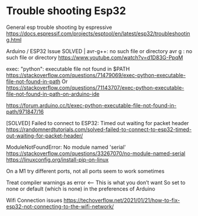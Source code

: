 # Trouble shooting Esp32

General esp trouble shooting by espressive
https://docs.espressif.com/projects/esptool/en/latest/esp32/troubleshooting.html

Arduino / ESP32 Issue SOLVED | avr-g++: no such file or directory avr g : no such file or directory
https://www.youtube.com/watch?v=d1D83G-PpqM

exec: "python": executable file not found in $PATH
https://stackoverflow.com/questions/71479069/exec-python-executable-file-not-found-in-path
 Or 
https://stackoverflow.com/questions/71143707/exec-python-executable-file-not-found-in-path-on-arduino-ide

https://forum.arduino.cc/t/exec-python-executable-file-not-found-in-path/971847/16

[SOLVED] Failed to connect to ESP32: Timed out waiting for packet header
https://randomnerdtutorials.com/solved-failed-to-connect-to-esp32-timed-out-waiting-for-packet-header/

ModuleNotFoundError: No module named 'serial'
https://stackoverflow.com/questions/33267070/no-module-named-serial
https://linuxconfig.org/install-pip-on-linux

On a M1 try different ports, not all ports seem to work sometimes

Treat compiler warnings as error <— This is what you don’t want 
So set to none or default (which is none) in the preferences of Arduino

Wifi Connection issues
https://techoverflow.net/2021/01/21/how-to-fix-esp32-not-connecting-to-the-wifi-network/


